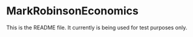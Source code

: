 # MarkRobinsonEconomics

This is the README file.  It currently is being used for test purposes only.

